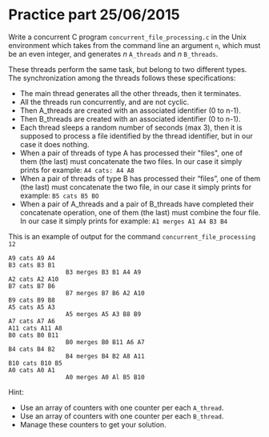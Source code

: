 # Practice part 25/06/2015

Write a concurrent C program `concurrent_file_processing.c` in the Unix environment which takes 
from the command line an argument `n`, which must be an even integer, and generates *n* `A_threads` and *n* `B_threads`.

These threads perform the same task, but belong to two different types.  
The synchronization among the threads follows these specifications:

* The main thread generates all the other threads, then it terminates.
* All the threads run concurrently, and are not cyclic.
* Then A_threads are created with an associated identifier (0 to n-1).
* Then B_threads are created with an associated identifier (0 to n-1).
* Each thread sleeps a random number of seconds (max 3), then it is supposed to process a file identified by 
  the thread identifier, but in our case it does nothing.
* When a pair of threads of type A has processed their "files", one of them (the last) must concatenate the two files.
   In our case it simply prints for example: `A4 cats: A4 A8`
* When a pair of threads of type B has processed their “files”, one of them (the last) must concatenate the two file, 
  in our case it simply prints for example: `B5 cats B5 BO`
* When a pair of A_threads and a pair of B_threads have completed their concatenate operation, 
  one of them (the last) must combine the four file.  
  In our case it simply prints for example: `A1 merges A1 A4 B3 B4`

This is an example of output for the command `concurrent_file_processing 12`

```
A9 cats A9 A4
B3 cats B3 B1
                B3 merges B3 B1 A4 A9
A2 cats A2 A10
B7 cats B7 B6
                B7 merges B7 B6 A2 A10
B9 cats B9 B8
A5 cats A5 A3
                A5 merges A5 A3 B8 B9
A7 cats A7 A6
A11 cats A11 A8
B0 cats B0 B11
                B0 merges B0 B11 A6 A7
B4 cats B4 B2
                B4 merges B4 B2 A8 A11
B10 cats B10 B5
A0 cats A0 A1
                A0 merges A0 Al B5 B10
```

Hint:

* Use an array of counters with one counter per each `A_thread`.
* Use an array of counters with one counter per each `B_thread`.
* Manage these counters to get your solution.
